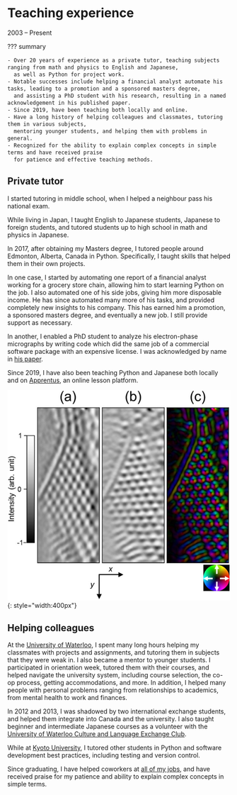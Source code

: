 # Teaching experience
2003 &ndash; Present

??? summary

    - Over 20 years of experience as a private tutor, teaching subjects ranging from math and physics to English and Japanese,
      as well as Python for project work.
    - Notable successes include helping a financial analyst automate his tasks, leading to a promotion and a sponsored masters degree,
      and assisting a PhD student with his research, resulting in a named acknowledgement in his published paper.
    - Since 2019, have been teaching both locally and online.
    - Have a long history of helping colleagues and classmates, tutoring them in various subjects,
      mentoring younger students, and helping them with problems in general.
    - Recognized for the ability to explain complex concepts in simple terms and have received praise
      for patience and effective teaching methods.

## Private tutor
I started tutoring in middle school, when I helped a neighbour pass his national exam.

While living in Japan, I taught English to Japanese students, Japanese to foreign students,
and tutored students up to high school in math and physics in Japanese.

In 2017, after obtaining my Masters degree, I tutored people around Edmonton, Alberta, Canada in Python.
Specifically, I taught skills that helped them in their own projects.

In one case, I started by automating one report of a financial analyst working for a grocery store chain, allowing him to start learning Python on the job.
I also automated one of his side jobs, giving him more disposable income.
He has since automated many more of his tasks, and provided completely new insights to his company.
This has earned him a promotion, a sponsored masters degree, and eventually a new job.
I still provide support as necessary.

In another, I enabled a PhD student to analyze his electron-phase micrographs by writing code which did the same job of a commercial software package with an expensive license.
I was acknowledged by name in [his paper](https://aip.scitation.org/doi/pdf/10.1063/1.5028398?class=pdf).

Since 2019, I have also been teaching Python and Japanese both locally and on [Apprentus](https://www.apprentus.com/in/jn.masasin),
an online lesson platform.

![Analyzed image](../assets/images/micrograph_analyzed.jpg){: style="width:400px"}

## Helping colleagues
At the [University of Waterloo](education/waterloo), I spent many long hours helping my classmates with projects and assignments,
and tutoring them in subjects that they were weak in.
I also became a mentor to younger students.
I participated in orientation week, tutored them with their courses,
and helped navigate the university system, including course selection, the co-op process, getting accommodations, and more.
In addition, I helped many people with personal problems ranging from relationships to academics, from mental health to work and finances.

In 2012 and 2013, I was shadowed by two international exchange students, and helped them integrate into Canada and the university.
I also taught beginner and intermediate Japanese courses as a volunteer with the [University of Waterloo Culture and Language Exchange Club](https://uwclec.webs.com/).

While at [Kyoto University](education/kyoto), I tutored other students in Python and software development best practices,
including testing and version control.

Since graduating, I have helped coworkers at [all of my jobs](work/index),
and have received praise for my patience and ability to explain complex concepts in simple terms.
